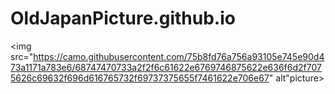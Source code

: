 # OldJapanPicture.github.io
<img src="https://camo.githubusercontent.com/75b8fd76a756a93105e745e90d473a1171a783e6/68747470733a2f2f6c61622e6769746875622e636f6d2f7075626c69632f696d616765732f69737375655f7461622e706e67" alt"picture>
